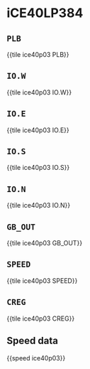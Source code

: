 # iCE40LP384

## `PLB`

{{tile ice40p03 PLB}}

## `IO.W`

{{tile ice40p03 IO.W}}

## `IO.E`

{{tile ice40p03 IO.E}}

## `IO.S`

{{tile ice40p03 IO.S}}

## `IO.N`

{{tile ice40p03 IO.N}}

## `GB_OUT`

{{tile ice40p03 GB_OUT}}

## `SPEED`

{{tile ice40p03 SPEED}}

## `CREG`

{{tile ice40p03 CREG}}

## Speed data

{{speed ice40p03}}
